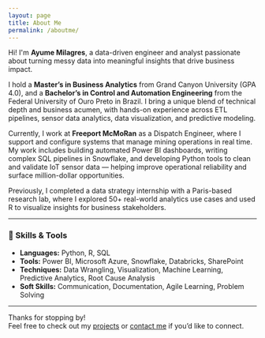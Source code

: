```yaml
---
layout: page
title: About Me
permalink: /aboutme/
---
```


Hi! I'm **Ayume Milagres**, a data-driven engineer and analyst passionate about turning messy data into meaningful insights that drive business impact.

I hold a **Master’s in Business Analytics** from Grand Canyon University (GPA 4.0), and a **Bachelor’s in Control and Automation Engineering** from the Federal University of Ouro Preto in Brazil. I bring a unique blend of technical depth and business acumen, with hands-on experience across ETL pipelines, sensor data analytics, data visualization, and predictive modeling.

Currently, I work at **Freeport McMoRan** as a Dispatch Engineer, where I support and configure systems that manage mining operations in real time. My work includes building automated Power BI dashboards, writing complex SQL pipelines in Snowflake, and developing Python tools to clean and validate IoT sensor data — helping improve operational reliability and surface million-dollar opportunities.

Previously, I completed a data strategy internship with a Paris-based research lab, where I explored 50+ real-world analytics use cases and used R to visualize insights for business stakeholders.

---

### 🔧 Skills & Tools

- **Languages:** Python, R, SQL  
- **Tools:** Power BI, Microsoft Azure, Snowflake, Databricks, SharePoint  
- **Techniques:** Data Wrangling, Visualization, Machine Learning, Predictive Analytics, Root Cause Analysis  
- **Soft Skills:** Communication, Documentation, Agile Learning, Problem Solving  


---

Thanks for stopping by!  
Feel free to check out my [projects](./projects) or [contact me](./contact) if you’d like to connect.

